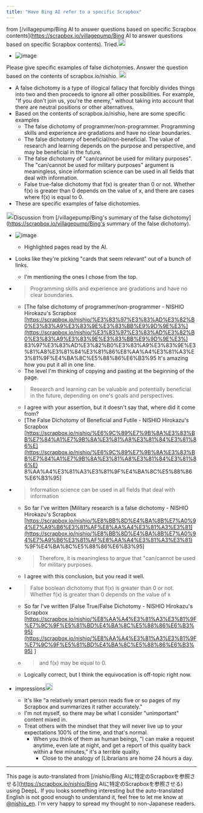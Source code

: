 ```yaml
---
title: "Have Bing AI refer to a specific Scrapbox"
---
```


from [/villagepump/Bing AI to answer questions based on specific Scrapbox contents](https://scrapbox.io/villagepump/Bing AI to answer questions based on specific Scrapbox contents).
Tried.<img src='https://scrapbox.io/api/pages/villagepump/blu3mo/icon' alt='/villagepump/blu3mo.icon' height="19.5"/>
- ![image](https://gyazo.com/6e21ec50ada8c55074a5b25fd0dbf911/thumb/1000)

Please give specific examples of false dichotomies. Answer the question based on the contents of scrapbox.io/nishio.
<img src='https://scrapbox.io/api/pages/nishio-en/Bing/icon' alt='Bing.icon' height="19.5"/>
- A false dichotomy is a type of illogical fallacy that forcibly divides things into two and then proceeds to ignore all other possibilities. For example, "If you don't join us, you're the enemy," without taking into account that there are neutral positions or other alternatives.
- Based on the contents of scrapbox.io/nishio, here are some specific examples
    - The false dichotomy of programmer/non-programmer. Programming skills and experience are gradations and have no clear boundaries.
    - The false dichotomy of beneficial/non-beneficial. The value of research and learning depends on the purpose and perspective, and may be beneficial in the future.
    - The false dichotomy of "can/cannot be used for military purposes". The "can/cannot be used for military purposes" argument is meaningless, since information science can be used in all fields that deal with information.
    - False true-false dichotomy that f(x) is greater than 0 or not. Whether f(x) is greater than 0 depends on the value of x, and there are cases where f(x) is equal to 0.
- These are specific examples of false dichotomies.

<img src='https://scrapbox.io/api/pages/nishio-en/nishio/icon' alt='nishio.icon' height="19.5"/>Discussion from [/villagepump/Bing's summary of the false dichotomy](https://scrapbox.io/villagepump/Bing's summary of the false dichotomy).
- ![image](https://gyazo.com/2bf0325dfd6bf4c5b11647b7dbe0de89/thumb/1000)
    - Highlighted pages read by the AI.
- Looks like they're picking "cards that seem relevant" out of a bunch of links.
    - I'm mentioning the ones I chose from the top.
- > Programming skills and experience are gradations and have no clear boundaries.
    - [The false dichotomy of programmer/non-programmer - NISHIO Hirokazu's Scrapbox [https://scrapbox.io/nishio/%E3%83%97%E3%83%AD%E3%82%B0%E3%83%A9%E3%83%9E%E3%83%BB%E9%9D%9E%E3%](https://scrapbox.io/nishio/%E3%83%97%E3%83%AD%E3%82%B0%E3%83%A9%E3%83%9E%E3%83%BB%E9%9D%9E%E3%) 83%97%E3%83%AD%E3%82%B0%E3%83%A9%E3%83%9E%E3%81%A8%E3%81%84%E3%81%86%E8%AA%A4%E3%81%A3%E3%81%9F%E4%BA%8C%E5%88%86%E6%B3%95 It's amazing how you put it all in one line.
    - The level I'm thinking of copying and pasting at the beginning of the page.
- > Research and learning can be valuable and potentially beneficial in the future, depending on one's goals and perspectives.
    - I agree with your assertion, but it doesn't say that, where did it come from?
    - [The False Dichotomy of Beneficial and Futile - NISHIO Hirokazu's Scrapbox [https://scrapbox.io/nishio/%E6%9C%89%E7%9B%8A%E3%83%BB%E7%84%A1%E7%9B%8A%E3%81%A8%E3%81%84%E3%81%86%E](https://scrapbox.io/nishio/%E6%9C%89%E7%9B%8A%E3%83%BB%E7%84%A1%E7%9B%8A%E3%81%A8%E3%81%84%E3%81%86%E) 8%AA%A4%E3%81%A3%E3%81%9F%E4%BA%8C%E5%88%86%E6%B3%95]
- >  Information science can be used in all fields that deal with information
    - So far I've written [Military research is a false dichotomy - NISHIO Hirokazu's Scrapbox [https://scrapbox.io/nishio/%E8%BB%8D%E4%BA%8B%E7%A0%94%E7%A9%B6%E3%81%AF%E8%AA%A4%E3%81%A3%E3%81](https://scrapbox.io/nishio/%E8%BB%8D%E4%BA%8B%E7%A0%94%E7%A9%B6%E3%81%AF%E8%AA%A4%E3%81%A3%E3%81) %9F%E4%BA%8C%E5%88%86%E6%B3%95]
    - > Therefore, it is meaningless to argue that "can/cannot be used for military purposes.
    - I agree with this conclusion, but you read it well.
- > False boolean dichotomy that f(x) is greater than 0 or not. Whether f(x) is greater than 0 depends on the value of x
    - So far I've written [False True/False Dichotomy - NISHIO Hirokazu's Scrapbox [https://scrapbox.io/nishio/%E8%AA%A4%E3%81%A3%E3%81%9F%E7%9C%9F%E5%81%BD%E4%BA%8C%E5%88%86%E6%B3%95](https://scrapbox.io/nishio/%E8%AA%A4%E3%81%A3%E3%81%9F%E7%9C%9F%E5%81%BD%E4%BA%8C%E5%88%86%E6%B3%95) ]
    - >  and f(x) may be equal to 0.
    - Logically correct, but I think the equivocation is off-topic right now.

- impressions<img src='https://scrapbox.io/api/pages/villagepump/nishio/icon' alt='/villagepump/nishio.icon' height="19.5"/>
    - It's like "a relatively smart person reads five or so pages of my Scrapbox and summarizes it rather accurately."
    - I'm not myself, so there may be what I consider "unimportant" content mixed in.
    - Treat others with the mindset that they will never live up to your expectations 100% of the time, and that's normal.
        - When you think of them as human beings, "I can make a request anytime, even late at night, and get a report of this quality back within a few minutes," it's a terrible quality.
            - Close to the analogy of [Librarians are home 24 hours a day.

---
This page is auto-translated from [/nishio/Bing AIに特定のScrapboxを参照させる](https://scrapbox.io/nishio/Bing AIに特定のScrapboxを参照させる) using DeepL. If you looks something interesting but the auto-translated English is not good enough to understand it, feel free to let me know at [@nishio_en](https://twitter.com/nishio_en). I'm very happy to spread my thought to non-Japanese readers.